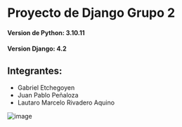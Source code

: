 # Proyecto de Django Grupo 2
#### Version de Python: 3.10.11
#### Version Django: 4.2
## Integrantes:
* Gabriel Etchegoyen
* Juan Pablo Peñaloza
* Lautaro Marcelo Rivadero Aquino

![image](https://github.com/juanpp97/proyecto-django/DER%20administracion.png)
